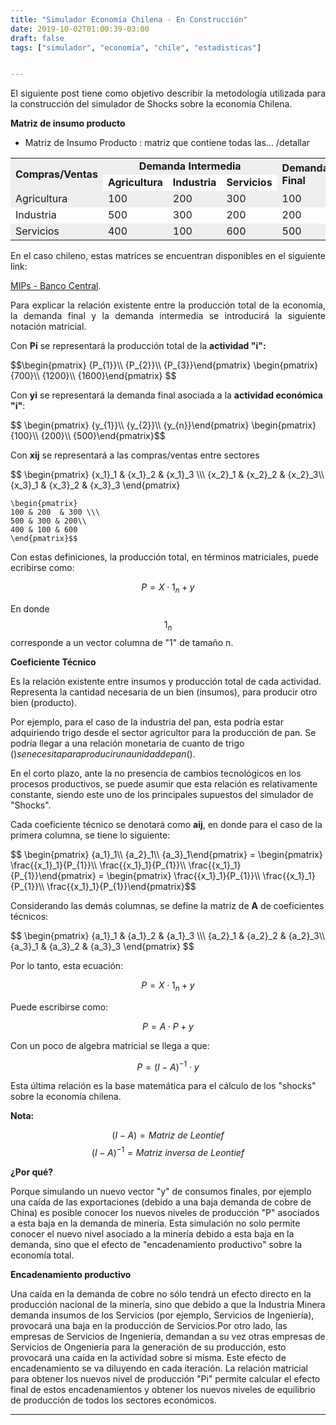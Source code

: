 ```yaml
---
title: "Simulador Economía Chilena - En Construcción"
date: 2019-10-02T01:00:39-03:00
draft: false
tags: ["simulador", "economia", "chile", "estadisticas"]


---
```


<link rel="stylesheet" href="https://unpkg.com/tachyons@4.10.0/css/tachyons.min.css"/>

<p style="text-align:justify;">
El siguiente post tiene como objetivo describir la metodología
utilizada para la construcción del simulador de Shocks sobre la economía Chilena.
</p>
<!--more-->




<script type="text/javascript" src="https://cdnjs.cloudflare.com/ajax/libs/mathjax/2.7.1/MathJax.js?config=TeX-AMS-MML_HTMLorMML">
</script>


<style>
.zebra-striping tbody tr:nth-child(odd) {
  background: #eee;
}
</style>

<div class="ox-hugo-table zebra-striping sane-table">
<div></div>

**Matriz de insumo producto**

* Matriz de Insumo Producto : matriz que contiene todas las... /detallar 

<div>

<table>
	<tbody>
		<tr>
			<td rowspan="2"><b>Compras/Ventas</b></td>
			<td colspan="3"><b><center>Demanda Intermedia</center></b></td>
			<td rowspan="2"><b>Demanda Final</b></td>
			<td rowspan="2"><b>Producción Bruta</b></td>
		</tr>
		<tr>
			<td><b>Agricultura</b></td>
			<td><b>Industria</b></td>
			<td><b>Servicios</b></td>
		</tr>
		<tr>
			<td>Agricultura</td>
			<td>100</td>
			<td>200</td>
			<td>300</td>
			<td>100</td>
			<td>700</td>
		</tr>
		<tr>
			<td>Industria</td>
			<td>500</td>
			<td>300</td>
			<td>200</td>
			<td>200</td>
			<td>1200</td>
		</tr>
		<tr>
			<td>Servicios</td>
			<td>400</td>
			<td>100</td>
			<td>600</td>
			<td>500</td>
			<td>1600</td>
		</tr>
	</tbody>
</table>

</div>


<p style="text-align:justify;">
En el caso chileno, estas matrices se encuentran disponibles en el siguiente link:

</p>


[MIPs - Banco Central](https://si3.bcentral.cl/estadisticas/Principal1/Informes/anuarioCCNN/index_anuario_CCNN_2018.html?chapterIdx=-1&curSubCat=-1 "Title").

<p style="text-align:justify;">
Para explicar la relación existente entre la producción total de la economía, la demanda final y la demanda intermedia se introducirá la siguiente notación matricial.

</p>


<p style="text-align:justify;">

Con <b>Pi</b> se representará la producción total de la <b>actividad "i":</b>

</p>

<div>$$\begin{pmatrix}
	{P_{1}}\\
	{P_{2}}\\
	{P_{3}}\end{pmatrix}
	\begin{pmatrix}
	{700}\\
	{1200}\\
	{1600}\end{pmatrix}
	$$
</div>


<p style="text-align:justify;">

Con <b>yi</b> se representará la demanda final asociada a la **actividad económica "i"**:

</p>



<div>$$
	\begin{pmatrix}
	{y_{1}}\\
	{y_{2}}\\
	{y_{n}}\end{pmatrix}
	\begin{pmatrix}
	{100}\\
	{200}\\
	{500}\end{pmatrix}$$
</div>

Con **xij** se representará a las compras/ventas entre sectores



<div>$$
	\begin{pmatrix}
    {x_1}_1 & {x_1}_2  & {x_1}_3 \\\ 
    {x_2}_1 & {x_2}_2 & {x_2}_3\\
    {x_3}_1 & {x_3}_2 & {x_3}_3 
    \end{pmatrix}

    \begin{pmatrix}
    100 & 200  & 300 \\\ 
    500 & 300 & 200\\
    400 & 100 & 600 
    \end{pmatrix}$$
</div>

Con estas definiciones, la producción total, en términos matriciales, puede ecribirse como:

$$P = X \cdot 1_{n}  + y $$

En donde $$1_{n}$$ corresponde a un vector columna de "1" de tamaño n.


**Coeficiente Técnico**

<p style="text-align:justify;">

Es la relación existente entre insumos y producción total de cada actividad. Representa la cantidad necesaria de un bien (insumos), para producir otro bien (producto). 

Por ejemplo, para el caso de la industria del pan, esta podría estar adquiriendo trigo desde el sector agricultor para la producción de pan. Se podría llegar a una relación monetaria de cuanto de trigo ($) se necesita para producir una unidad de pan($).

En el corto plazo, ante la no presencia de cambios tecnológicos en los procesos productivos, se puede asumir que esta relación es relativamente constante, siendo este uno de los principales supuestos del simulador de "Shocks".

Cada coeficiente técnico se denotará como <b>aij</b>, en donde para el caso de la primera columna, se tiene lo siguiente:

</p>

<div>$$
	\begin{pmatrix}
	{a_1}_1\\
	{a_2}_1\\
	{a_3}_1\end{pmatrix}
	=
	\begin{pmatrix}
	\frac{{x_1}_1}{P_{1}}\\
	\frac{{x_1}_1}{P_{1}}\\
	\frac{{x_1}_1}{P_{1}}\end{pmatrix}
	=
	\begin{pmatrix}
	\frac{{x_1}_1}{P_{1}}\\
	\frac{{x_1}_1}{P_{1}}\\
	\frac{{x_1}_1}{P_{1}}\end{pmatrix}$$
</div>




<p style="text-align:justify;">

Considerando las demás columnas, se define la matriz de <b>A</b> de coeficientes técnicos:

</p>


<div>$$
	\begin{pmatrix}
    {a_1}_1 & {a_1}_2  & {a_1}_3 \\\ 
    {a_2}_1 & {a_2}_2 & {a_2}_3\\
    {a_3}_1 & {a_3}_2 & {a_3}_3 
    \end{pmatrix}
$$
</div>





Por lo tanto, esta ecuación:


$$P = X \cdot 1_{n}  + y  $$

Puede escribirse como:

$$P = A \cdot P  + y $$

Con un poco de algebra matricial se llega a que:


$$P = (I-A)^{-1} \cdot y $$

Esta última relación es la base matemática para el cálculo de los "shocks" sobre la economía chilena.

**Nota:**

$$ (I-A) = Matriz \ de \ Leontief $$
$$ (I-A)^{-1} = Matriz \ inversa \ de \ Leontief $$

**¿Por qué?**

<p style="text-align:justify;">

Porque simulando un nuevo vector "y" de consumos finales, por ejemplo una caída de las exportaciones (debido a una baja demanda de cobre de China) es posible conocer los nuevos niveles de producción "P" asociados a esta baja en la demanda de minería. Esta simulación no solo permite conocer el nuevo nivel asociado a la minería debido a esta baja en la demanda, sino que el efecto de "encadenamiento productivo" sobre la economía total.

</p>


**Encadenamiento productivo**

<p style="text-align:justify;">



Una caída en la demanda de cobre no sólo tendrá un efecto directo en la producción nacional de la minería, sino que debido a que la Industria Minera demanda insumos de los Servicios (por ejemplo, Servicios de Ingeniería), provocará una baja en la producción de Servicios.Por otro lado, las empresas de Servicios de Ingeniería, demandan a su vez otras empresas de Servicios de Ongeniería para la generación de su producción, esto provocará una caída en la actividad sobre si misma. Este efecto de encadenamiento se va diluyendo en cada iteración. La relación matricial para obtener los nuevos nivel de producción "Pi" permite calcular el efecto final de estos encadenamientos y obtener los nuevos niveles de equilibrio de producción de todos los sectores económicos.
</p>



----------------------------


